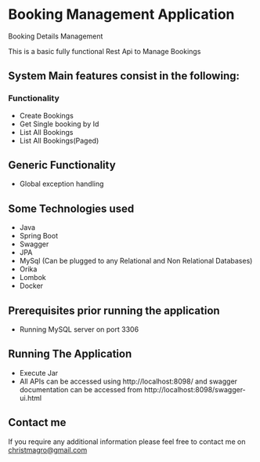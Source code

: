 # Booking Management Application

Booking Details Management

This is a basic fully functional Rest Api to Manage Bookings
 
## System Main features consist in the following:


### Functionality

- Create Bookings
- Get Single booking by Id
- List All Bookings
- List All Bookings(Paged) 

## Generic Functionality

- Global exception handling

## Some Technologies used
- Java
- Spring Boot 
- Swagger
- JPA
- MySql (Can be plugged to any Relational and Non Relational Databases)
- Orika
- Lombok
- Docker


## Prerequisites prior running the application
- Running MySQL server on port 3306

## Running The Application
- Execute Jar 
- All APIs can be accessed using http://localhost:8098/ and swagger documentation can be accessed from http://localhost:8098/swagger-ui.html


## Contact me
If you require any additional information please feel free to contact me on christmagro@gmail.com
